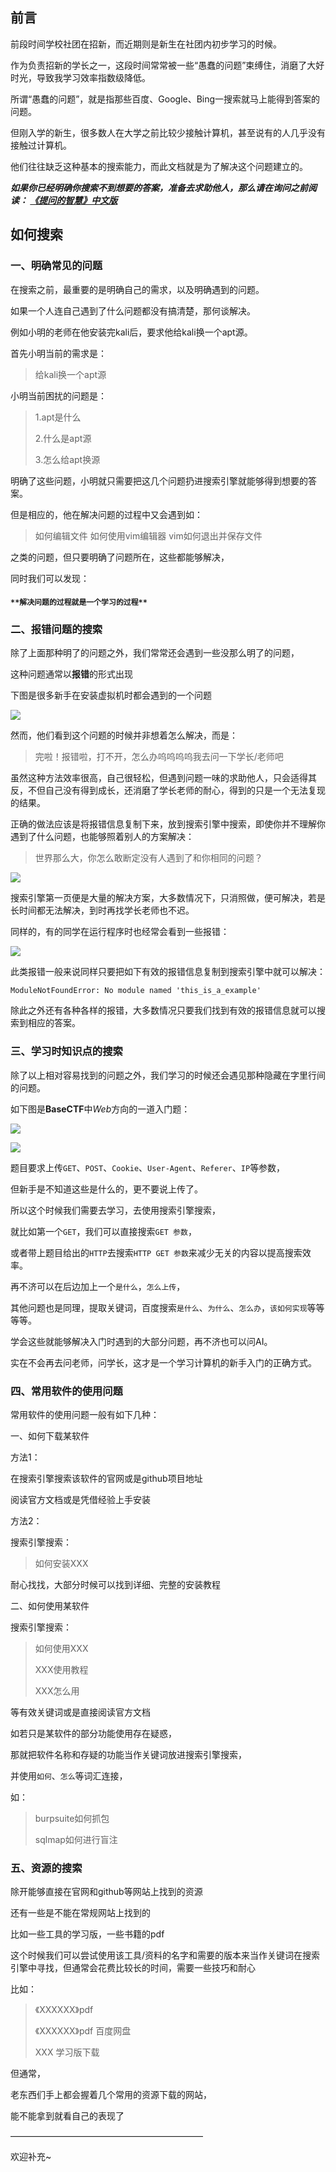 ## 前言

前段时间学校社团在招新，而近期则是新生在社团内初步学习的时候。

作为负责招新的学长之一，这段时间常常被一些“愚蠢的问题”束缚住，消磨了大好时光，导致我学习效率指数级降低。

所谓“愚蠢的问题”，就是指那些百度、Google、Bing一搜索就马上能得到答案的问题。

但刚入学的新生，很多数人在大学之前比较少接触计算机，甚至说有的人几乎没有接触过计算机。

他们往往缺乏这种基本的搜索能力，而此文档就是为了解决这个问题建立的。

***如果你已经明确你搜索不到想要的答案，准备去求助他人，那么请在询问之前阅读：
[《提问的智慧》中文版 ](https://github.com/tvvocold/How-To-Ask-Questions-The-Smart-Way)***

## 如何搜索

### 一、明确常见的问题

在搜索之前，最重要的是明确自己的需求，以及明确遇到的问题。

如果一个人连自己遇到了什么问题都没有搞清楚，那何谈解决。

例如小明的老师在他安装完kali后，要求他给kali换一个apt源。

首先小明当前的需求是：

>  给kali换一个apt源

小明当前困扰的问题是：

> 1.apt是什么
>
> 2.什么是apt源
>
> 3.怎么给apt换源

明确了这些问题，小明就只需要把这几个问题扔进搜索引擎就能够得到想要的答案。

但是相应的，他在解决问题的过程中又会遇到如：

> 如何编辑文件
> 如何使用vim编辑器
> vim如何退出并保存文件

之类的问题，但只要明确了问题所在，这些都能够解决，

同时我们可以发现：

#### `**解决问题的过程就是一个学习的过程**`

### 二、报错问题的搜索

除了上面那种明了的问题之外，我们常常还会遇到一些没那么明了的问题，

这种问题通常以**报错**的形式出现

下图是很多新手在安装虚拟机时都会遇到的一个问题

![](https://github.com/ClearWine04/The-Wisdom-of-Search/blob/main/sousuo/1.png)

然而，他们看到这个问题的时候并非想着怎么解决，而是：

> 完啦！报错啦，打不开，怎么办呜呜呜呜我去问一下学长/老师吧

虽然这种方法效率很高，自己很轻松，但遇到问题一味的求助他人，只会适得其反，不但自己没有得到成长，还消磨了学长老师的耐心，得到的只是一个无法复现的结果。

正确的做法应该是将报错信息复制下来，放到搜索引擎中搜索，即使你并不理解你遇到了什么问题，也能够照着别人的方案解决：

> 世界那么大，你怎么敢断定没有人遇到了和你相同的问题？

![](https://github.com/ClearWine04/The-Wisdom-of-Search/blob/main/sousuo/2.png)

搜索引擎第一页便是大量的解决方案，大多数情况下，只消照做，便可解决，若是长时间都无法解决，到时再找学长老师也不迟。

同样的，有的同学在运行程序时也经常会看到一些报错：

![](https://github.com/ClearWine04/The-Wisdom-of-Search/blob/main/sousuo/3.png)

此类报错一般来说同样只要把如下有效的报错信息复制到搜索引擎中就可以解决：

```
ModuleNotFoundError: No module named 'this_is_a_example'
```

除此之外还有各种各样的报错，大多数情况只要我们找到有效的报错信息就可以搜索到相应的答案。

### 三、学习时知识点的搜索

除了以上相对容易找到的问题之外，我们学习的时候还会遇见那种隐藏在字里行间的问题。

如下图是**BaseCTF**中*Web*方向的一道入门题：

![](https://github.com/ClearWine04/The-Wisdom-of-Search/blob/main/sousuo/4.png)

![](https://github.com/ClearWine04/The-Wisdom-of-Search/blob/main/sousuo/5.png)

题目要求上传`GET`、`POST`、`Cookie`、`User-Agent`、`Referer`、`IP`等参数，

但新手是不知道这些是什么的，更不要说上传了。

所以这个时候我们需要去学习，去使用搜索引擎搜索，

就比如第一个`GET`，我们可以直接搜索`GET 参数`，

或者带上题目给出的`HTTP`去搜索`HTTP GET 参数`来减少无关的内容以提高搜索效率。

再不济可以在后边加上一个`是什么`，`怎么上传`，

其他问题也是同理，提取关键词，百度搜索`是什么`、`为什么`、`怎么办`，`该如何实现`等等等等。

学会这些就能够解决入门时遇到的大部分问题，再不济也可以问AI。

实在不会再去问老师，问学长，这才是一个学习计算机的新手入门的正确方式。
### 四、常用软件的使用问题

常用软件的使用问题一般有如下几种：

一、如何下载某软件

方法1：

在搜索引擎搜索该软件的官网或是github项目地址

阅读官方文档或是凭借经验上手安装

方法2：

搜索引擎搜索：

> 如何安装XXX

耐心找找，大部分时候可以找到详细、完整的安装教程

二、如何使用某软件

搜索引擎搜索：

> 如何使用XXX
>
> XXX使用教程
>
> XXX怎么用

等有效关键词或是直接阅读官方文档

如若只是某软件的部分功能使用存在疑惑，

那就把软件名称和存疑的功能当作关键词放进搜索引擎搜索，

并使用`如何`、`怎么`等词汇连接，

如：

> burpsuite如何抓包
>
> sqlmap如何进行盲注

### 五、资源的搜索

除开能够直接在官网和github等网站上找到的资源

还有一些是不能在常规网站上找到的

比如一些工具的学习版，一些书籍的pdf

这个时候我们可以尝试使用该工具/资料的名字和需要的版本来当作关键词在搜索引擎中寻找，但通常会花费比较长的时间，需要一些技巧和耐心

比如：

> 《XXXXXX》pdf
>
> 《XXXXXX》pdf 百度网盘
>
> XXX 学习版下载

但通常，

老东西们手上都会握着几个常用的资源下载的网站，

能不能拿到就看自己的表现了

——————————————————————


欢迎补充~

